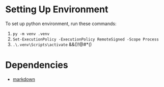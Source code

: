 # Setting Up Environment

To set up python environment, run these commands:
1. `py -m venv .venv`
2. `Set-ExecutionPolicy -ExecutionPolicy RemoteSigned -Scope Process`
3. `.\.venv\Scripts\activate`
&&()!@#*()
# Dependencies
- [markdown](https://pypi.org/project/Markdown/)